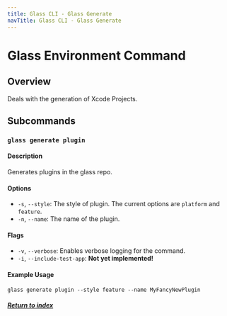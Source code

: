```yaml
---
title: Glass CLI - Glass Generate
navTitle: Glass CLI - Glass Generate
---
```


# **Glass Environment Command**

## **Overview**
Deals with the generation of Xcode Projects.

## **Subcommands**
### **`glass generate plugin`**
#### **Description**
Generates plugins in the glass repo.
#### **Options**
- `-s`, `--style`: The style of plugin. The current options are `platform` and `feature`.
- `-n`, `--name`: The name of the plugin.

#### **Flags**
- `-v`, `--verbose`: Enables verbose logging for the command.
- `-i`, `--include-test-app`: **Not yet implemented!**
#### **Example Usage**
```
glass generate plugin --style feature --name MyFancyNewPlugin
```

##### [Return to index](../index.md)